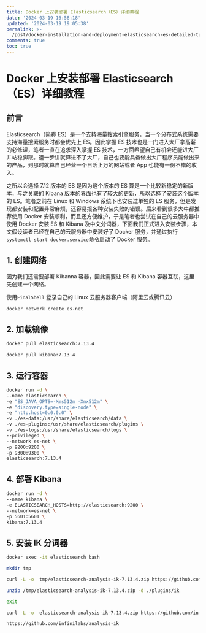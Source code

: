 ```yaml
---
title: Docker 上安装部署 Elasticsearch（ES）详细教程
date: '2024-03-19 16:58:18'
updated: '2024-03-19 19:05:38'
permalink: >-
  /post/docker-installation-and-deployment-elasticsearch-es-detailed-tutorial-zntn2c.html
comments: true
toc: true
---
```


# Docker 上安装部署 Elasticsearch（ES）详细教程

## 前言

Elasticsearch（简称 ES）是一个支持海量搜索引擎服务，当一个分布式系统需要支持海量搜索服务时都会优先上 ES。因此掌握 ES 技术也是一门进入大厂拿高薪的必修课，笔者一直在追求深入掌握 ES 技术，一方面希望自己有机会还能进大厂并站稳脚跟。退一步讲就算进不了大厂，自己也要能具备做出大厂程序员能做出来的产品，到那时就算自己经营一个日活上万的网站或者 App 也能有一份不错的收入。

之所以会选择 7.12 版本的 ES 是因为这个版本的 ES 算是一个比较新稳定的新版本，与之关联的 Kibana 版本的界面也有了较大的更新，所以选择了安装这个版本的 ES。笔者之前在 Linux 和 Windows 系统下也安装过单独的 ES 服务，但是发现都安装和配置非常麻烦，还容易报各种安装失败的错误。后来看到很多大牛都推荐使用 Docker 安装顺利，而且还方便维护，于是笔者也尝试在自己的云服务器中使用 Docker 安装 ES 和 Kibana 及中文分词器，下面我们正式进入安装步骤，本文假设读者已经在自己的云服务器中安装好了 Docker 服务，并通过执行`systemctl start docker.service`​ 命令启动了 Docker 服务。

## 1. 创建网络

因为我们还需要部署 Kibanna 容器，因此需要让 ES 和 Kibana 容器互联，这里先创建一个网络。

使用`FinalShell`​ 登录自己的 Linux 云服务器客户端（阿里云或腾讯云）

```sh
docker network create es-net
```

## 2. 加载镜像

```sh
docker pull elasticsearch:7.13.4

docker pull kibana:7.13.4
```

## 3. 运行容器

```sh
docker run -d \
--name elasticsearch \
-e "ES_JAVA_OPTS=-Xms512m -Xmx512m" \
-e "discovery.type=single-node" \
-e "http.host=0.0.0.0" \
-v ./es-data:/usr/share/elasticsearch/data \
-v ./es-plugins:/usr/share/elasticsearch/plugins \
-v ./es-logs:/usr/share/elasticsearch/logs \
--privileged \
--network es-net \
-p 9200:9200 \
-p 9300:9300 \
elasticsearch:7.13.4
```

## 4. 部署 Kibana

```sh
docker run -d \
--name kibana \
-e ELASTICSEARCH_HOSTS=http://elasticsearch:9200 \
--network=es-net \
-p 5601:5601 \
kibana:7.13.4
```

## 5. 安装 IK 分词器

```sh
docker exec -it elasticsearch bash

mkdir tmp

curl -L -o  tmp/elasticsearch-analysis-ik-7.13.4.zip https://github.com/infinilabs/analysis-ik/releases/download/v7.13.4/elasticsearch-analysis-ik-7.13.4.zip

unzip /tmp/elasticsearch-analysis-ik-7.13.4.zip -d ./plugins/ik

exit
```

```sh
curl -L -o  elasticsearch-analysis-ik-7.13.4.zip https://github.com/infinilabs/analysis-ik/releases/download/v7.13.4/elasticsearch-analysis-ik-7.13.4.zip
```

```sh
https://github.com/infinilabs/analysis-ik
```
